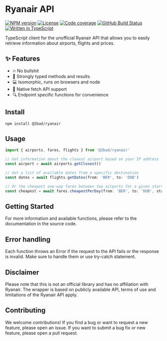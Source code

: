 # Ryanair API

[![NPM version](https://img.shields.io/npm/v/@2bad/ryanair)](https://www.npmjs.com/package/@2bad/ryanair)
[![License](https://img.shields.io/npm/l/@2bad/ryanair)](https://www.npmjs.com/package/@2bad/ryanair)
[![Code coverage](https://img.shields.io/codecov/c/github/2BAD/ryanair)](https://codecov.io/gh/2BAD/ryanair)
[![GitHub Build Status](https://img.shields.io/github/workflow/status/2BAD/ryanair/Integration%20testing?logo=GitHub)](https://github.com/2BAD/ryanair/actions?query=workflow%3A%22Integration+testing%22)
[![Written in TypeScript](https://img.shields.io/github/languages/top/2BAD/ryanair)](https://github.com/2BAD/ryanair/search?l=typescript)

TypeScript client for the unofficial Ryanair API that allows you to easily retrieve information about airports, flights and prices.

## ✨ Features

- 🔥 No bullshit
- 📝 Strongly typed methods and results
- 💻 Isomorphic, runs on browsers and node
- 🚀 Native fetch API support
- 🔍 Endpoint specific functions for convenience

## Install

```shell
npm install @2bad/ryanair
```

## Usage

```typescript
import { airports, fares, flights } from '@2bad/ryanair'

// Get information about the closest airport based on your IP address
const airport = await airports.getClosest()

// Get a list of available dates from a specific destination
const dates = await flights.getDates(from: 'BER', to: 'DUB')

// Or the cheapest one-way fares between two airports for a given start date
const cheapest = await fares.cheapestPerDay(from: 'BER', to: 'DUB', startDate: '2023-10-10')
```

## Getting Started

For more information and available functions, please refer to the documentation in the source code.

## Error handling

Each function throws an Error if the request to the API fails or the response is invalid. Make sure to handle them or use try-catch statement.

## Disclaimer

Please note that this is not an official library and has no affiliation with Ryanair. The wrapper is based on publicly available API, terms of use and limitations of the Ryanair API apply.

## Contributing

We welcome contributions! If you find a bug or want to request a new feature, please open an issue. If you want to submit a bug fix or new feature, please open a pull request.
